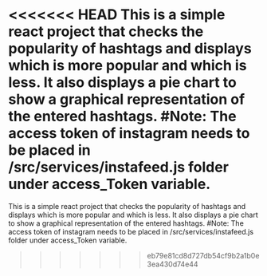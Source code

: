 <<<<<<< HEAD
This is a simple react project that checks the popularity of hashtags and displays which is more popular and which is less. It also displays a pie chart to show a graphical representation of the entered hashtags. #Note: The access token of instagram needs to be placed in /src/services/instafeed.js folder under access_Token variable.
=======
This is a simple react project that checks the popularity of hashtags and displays which is more popular and which is less. It also displays a pie chart to show a graphical representation of the entered hashtags. 
#Note:
The access token of instagram needs to be placed in /src/services/instafeed.js folder under access_Token variable.
>>>>>>> eb79e81cd8d727db54cf9b2a1b0e3ea430d74e44
